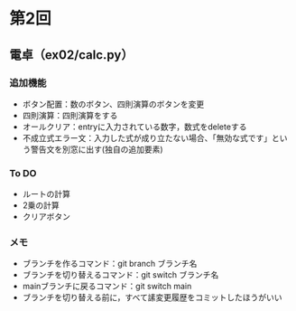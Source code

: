 # 第2回
## 電卓（ex02/calc.py）
### 追加機能
- ボタン配置：数のボタン、四則演算のボタンを変更
- 四則演算：四則演算をする
- オールクリア：entryに入力されている数字，数式をdeleteする
- 不成立式エラー文：入力した式が成り立たない場合、「無効な式です」という警告文を別窓に出す(独自の追加要素)

### To DO
- ルートの計算
- 2乗の計算
- クリアボタン

### メモ
- ブランチを作るコマンド：git branch ブランチ名
- ブランチを切り替えるコマンド：git switch ブランチ名
- mainブランチに戻るコマンド：git switch main
- ブランチを切り替える前に，すべて䛾変更履歴をコミットしたほうがいい